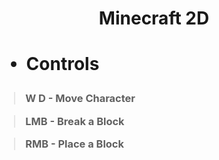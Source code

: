 <h1 align = "center" > Minecraft 2D <h1>

* Controls
<h3>

> W D - Move Character

> LMB - Break a Block

> RMB - Place a Block

</h3>